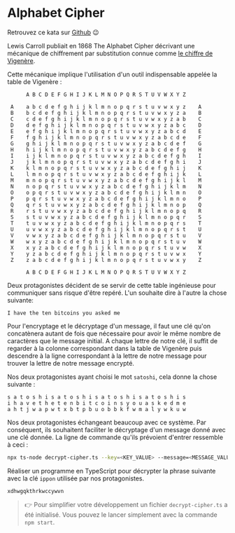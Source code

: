 # Alphabet Cipher

Retrouvez ce kata sur [Github](https://github.com/simonguillochon/ippon-cipher-ts) 😉

Lewis Carroll publiait en 1868 The Alphabet Cipher décrivant une mécanique de chiffrement par substitution connue comme [le chiffre de Vigenère](https://en.wikipedia.org/wiki/Vigen%C3%A8re_cipher).

Cette mécanique implique l'utilisation d'un outil indispensable appelée la table de Vigenère :

```
      A B C D E F G H I J K L M N O P Q R S T U V W X Y Z     
                                                             
 A    a b c d e f g h i j k l m n o p q r s t u v w x y z    A
 B    b c d e f g h i j k l m n o p q r s t u v w x y z a    B
 C    c d e f g h i j k l m n o p q r s t u v w x y z a b    C
 D    d e f g h i j k l m n o p q r s t u v w x y z a b c    D
 E    e f g h i j k l m n o p q r s t u v w x y z a b c d    E
 F    f g h i j k l m n o p q r s t u v w x y z a b c d e    F
 G    g h i j k l m n o p q r s t u v w x y z a b c d e f    G
 H    h i j k l m n o p q r s t u v w x y z a b c d e f g    H
 I    i j k l m n o p q r s t u v w x y z a b c d e f g h    I
 J    j k l m n o p q r s t u v w x y z a b c d e f g h i    J
 K    k l m n o p q r s t u v w x y z a b c d e f g h i j    K
 L    l m n o p q r s t u v w x y z a b c d e f g h i j k    L
 M    m n o p q r s t u v w x y z a b c d e f g h i j k l    M
 N    n o p q r s t u v w x y z a b c d e f g h i j k l m    N
 O    o p q r s t u v w x y z a b c d e f g h i j k l m n    O
 P    p q r s t u v w x y z a b c d e f g h i j k l m n o    P
 Q    q r s t u v w x y z a b c d e f g h i j k l m n o p    Q
 R    r s t u v w x y z a b c d e f g h i j k l m n o p q    R
 S    s t u v w x y z a b c d e f g h i j k l m n o p q r    S
 T    t u v w x y z a b c d e f g h i j k l m n o p q r s    T
 U    u v w x y z a b c d e f g h i j k l m n o p q r s t    U
 V    v w x y z a b c d e f g h i j k l m n o p q r s t u    V
 W    w x y z a b c d e f g h i j k l m n o p q r s t u v    W
 X    x y z a b c d e f g h i j k l m n o p q r s t u v w    X
 Y    y z a b c d e f g h i j k l m n o p q r s t u v w x    Y
 Z    z a b c d e f g h i j k l m n o p q r s t u v w x y    Z
                                                             
      A B C D E F G H I J K L M N O P Q R S T U V W X Y Z     
```

Deux protagonistes décident de se servir de cette table ingénieuse pour communiquer sans risque d'être repéré. L'un souhaite dire à l'autre la chose suivante:
```
I have the ten bitcoins you asked me
```

Pour l'encryptage et le décryptage d'un message, il faut une clé qu'on concatènera autant de fois que nécessaire pour avoir le même nombre de caractères que le message initial. A chaque lettre de notre clé, il suffit de regarder à la colonne correspondant dans la table de Vigenère puis descendre à la ligne correspondant à la lettre de notre message pour trouver la lettre de notre message encrypté.  

Nos deux protagonistes ayant choisi le mot `satoshi`, cela donne la chose suivante : 
```
s a t o s h i s a t o s h i s a t o s h i s a t o s h i s
i h a v e t h e t e n b i t c o i n s y o u a s k e d m e
a h t j w a p w t x b t p b u o b b k f w m a l y w k u w
```
Nos deux protagonistes échangeant beaucoup avec ce système. Par conséquent, ils souhaitent faciliter le décryptage d'un message donné avec une clé donnée. La ligne de commande qu'ils prévoient d'entrer ressemble à ceci :
```bash
npx ts-node decrypt-cipher.ts --key=<KEY_VALUE> --message=<MESSAGE_VALUE>
```

Réaliser un programme en TypeScript pour décrypter la phrase suivante avec la clé `ippon` utilisée par nos protagonistes.
```
xdhwgqkthrkwccywvn
```

> 👉 Pour simplifier  votre développement un fichier `decrypt-cipher.ts` a été initialisé. Vous pouvez le lancer simplement avec la commande `npm start`.
